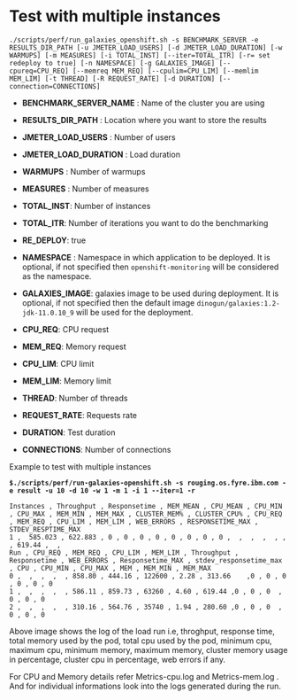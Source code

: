 # Test with multiple instances 

`./scripts/perf/run_galaxies_openshift.sh -s BENCHMARK_SERVER -e RESULTS_DIR_PATH [-u JMETER_LOAD_USERS] [-d JMETER_LOAD_DURATION] [-w WARMUPS] [-m MEASURES] [-i TOTAL_INST] [--iter=TOTAL_ITR] [-r= set redeploy to true] [-n NAMESPACE] [-g GALAXIES_IMAGE] [--cpureq=CPU_REQ] [--memreq MEM_REQ] [--cpulim=CPU_LIM] [--memlim MEM_LIM] [-t THREAD] [-R REQUEST_RATE] [-d DURATION] [--connection=CONNECTIONS]` 

- **BENCHMARK_SERVER_NAME** : Name of the cluster you are using
- **RESULTS_DIR_PATH** : Location where you want to store the results
- **JMETER_LOAD_USERS** : Number of users
- **JMETER_LOAD_DURATION** : Load duration
- **WARMUPS** : Number of warmups
- **MEASURES** : Number of measures

- **TOTAL_INST**: Number of instances
- **TOTAL_ITR**: Number of iterations you want to do the benchmarking
- **RE_DEPLOY**: true
- **NAMESPACE** : Namespace in which application to be deployed. It is optional, if not specified then `openshift-monitoring` will be considered as the namespace.
- **GALAXIES_IMAGE**: galaxies image to be used during deployment. It is optional, if not specified then the default image `dinogun/galaxies:1.2-jdk-11.0.10_9` will be used for the deployment.
- **CPU_REQ**: CPU request
- **MEM_REQ**: Memory request
- **CPU_LIM**: CPU limit
- **MEM_LIM**: Memory limit
- **THREAD**: Number of threads
- **REQUEST_RATE**: Requests rate
- **DURATION**: Test duration
- **CONNECTIONS**: Number of connections

Example to test with multiple instances

**`$./scripts/perf/run-galaxies-openshift.sh -s rouging.os.fyre.ibm.com -e result -u 10 -d 10 -w 1 -m 1 -i 1 --iter=1 -r `**

``` 
Instances , Throughput , Responsetime , MEM_MEAN , CPU_MEAN , CPU_MIN , CPU_MAX , MEM_MIN , MEM_MAX , CLUSTER_MEM% , CLUSTER_CPU% , CPU_REQ , MEM_REQ , CPU_LIM , MEM_LIM , WEB_ERRORS , RESPONSETIME_MAX , STDEV_RESPTIME_MAX
1 ,  585.023 , 622.883 , 0 , 0 , 0 , 0 , 0 , 0 , 0 , 0 ,  ,  ,  ,  , ,  , 619.44 ,  ,   
Run , CPU_REQ , MEM_REQ , CPU_LIM , MEM_LIM , Throughput , Responsetime , WEB_ERRORS , Responsetime_MAX , stdev_responsetime_max , CPU , CPU_MIN , CPU_MAX , MEM , MEM_MIN , MEM_MAX
0 ,  ,  ,  ,  , 858.80 , 444.16 , 122600 , 2.28 , 313.66	,0 , 0 , 0	, 0 , 0 , 0 
1 ,  ,  ,  ,  , 586.11 , 859.73 , 63260 , 4.60 , 619.44	,0 , 0 , 0	, 0 , 0 , 0 
2 ,  ,  ,  ,  , 310.16 , 564.76 , 35740 , 1.94 , 280.60	,0 , 0 , 0	, 0 , 0 , 0

```
Above image shows the log of the load run i.e, throghput, response time, total memory used by the pod, total cpu used by the pod, minimum cpu, maximum cpu, minimum memory, maximum memory, cluster memory usage in percentage, cluster cpu in percentage, web errors if any.

For CPU and Memory details refer Metrics-cpu.log and Metrics-mem.log . And for individual informations look into the logs generated during the run.

